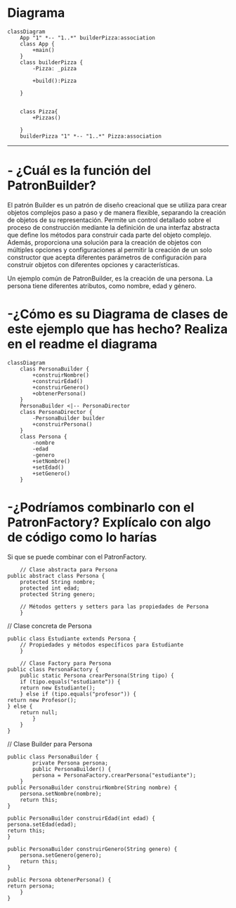 # Diagrama

```mermaid
classDiagram
    App "1" *-- "1..*" builderPizza:association
    class App {
        +main()
    }
    class builderPizza {
        -Pizza: _pizza
        
        +build():Pizza
        
    }
   
    
    class Pizza{
        +Pizzas()
    
    }
    builderPizza "1" *-- "1..*" Pizza:association

```

---

# - ¿Cuál es la función del PatronBuilder?

El patrón Builder es un patrón de diseño creacional que se utiliza para crear objetos complejos paso a paso y de manera flexible, separando la creación de objetos de su representación. Permite un control detallado sobre el proceso de construcción mediante la definición de una interfaz abstracta que define los métodos para construir cada parte del objeto complejo. Además, proporciona una solución para la creación de objetos con múltiples opciones y configuraciones al permitir la creación de un solo constructor que acepta diferentes parámetros de configuración para construir objetos con diferentes opciones y características.   

Un ejemplo común de PatronBuilder, es la creación de una persona. La persona tiene diferentes atributos, como nombre, edad y género.



# -¿Cómo es su Diagrama de clases de este ejemplo que has hecho? Realiza en el readme el diagrama

```mermaid
classDiagram
    class PersonaBuilder {
        +construirNombre()
        +construirEdad()
        +construirGenero()
        +obtenerPersona()
    }
    PersonaBuilder <|-- PersonaDirector
    class PersonaDirector {
        -PersonaBuilder builder
        +construirPersona()
    }
    class Persona {
        -nombre
        -edad
        -genero
        +setNombre()
        +setEdad()
        +setGenero()
    }
```

# -¿Podríamos combinarlo con el PatronFactory? Explícalo con algo de código como lo harías

Si que se puede combinar con el PatronFactory.

        // Clase abstracta para Persona
    public abstract class Persona {
        protected String nombre;
        protected int edad;
        protected String genero;

        // Métodos getters y setters para las propiedades de Persona
        }

// Clase concreta de Persona

    public class Estudiante extends Persona {
        // Propiedades y métodos específicos para Estudiante
        }

        // Clase Factory para Persona
    public class PersonaFactory {
        public static Persona crearPersona(String tipo) {
        if (tipo.equals("estudiante")) {
        return new Estudiante();
        } else if (tipo.equals("profesor")) {
    return new Profesor();
    } else {
        return null;
            }
        }
    }   

// Clase Builder para Persona

    public class PersonaBuilder {
            private Persona persona;
            public PersonaBuilder() {
            persona = PersonaFactory.crearPersona("estudiante");
        }
    public PersonaBuilder construirNombre(String nombre) {
        persona.setNombre(nombre);
        return this;
    }

    public PersonaBuilder construirEdad(int edad) {
    persona.setEdad(edad);
    return this;
    }

    public PersonaBuilder construirGenero(String genero) {
        persona.setGenero(genero);
        return this;
    }

    public Persona obtenerPersona() {
    return persona;
        }
    }
